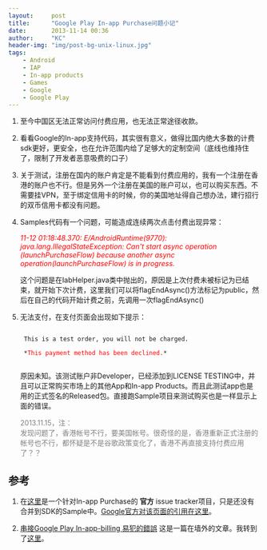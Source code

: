 ```yaml
---
layout:     post
title:      "Google Play In-app Purchase问题小记"
date:       2013-11-14 00:36
author:     "KC"
header-img: "img/post-bg-unix-linux.jpg"
tags:
    - Android
    - IAP
    - In-app products
    - Games
    - Google
    - Google Play
---
```


1. 至今中国区无法正常访问付费应用，也无法正常途径收款。

2. 看看Google的In-app支持代码，其实很有意义，做得比国内绝大多数的计费sdk更好，更安全，也在允许范围内给了足够大的定制空间（底线也维持住了，限制了开发者恶意吸费的口子）

3. 关于测试，注册在国内的账户肯定是不能看到付费应用的，我有一个注册在香港的账户也不行。但是另外一个注册在美国的账户可以，也可以购买东西。不需要挂VPN，至于绑定信用卡的时候，你的美国地址得自己想办法，建行招行的双币信用卡都没有问题。

4. Samples代码有一个问题，可能造成连续两次点击付费出现异常：

	*<font color="red">11-12 01:18:48.370: E/AndroidRuntime(9770): java.lang.IllegalStateException: Can't start async operation (launchPurchaseFlow) because another async operation(launchPurchaseFlow) is in progress.</font>*

	这个问题是在IabHelper.java类中抛出的，原因是上次付费未被标记为已结束，就开始下次计费，这里我们可以将flagEndAsync()方法标记为public，然后在自己的代码开始计费之前，先调用一次flagEndAsync()

5. 无法支付，在支付页面会出现如下提示：

	<code>
	This is a test order, you will not be charged.</br>
	*<font color="red">This payment method has been declined.</font>*
	</code>
 
	原因未知。该测试账户非Developer，已经添加到LICENSE TESTING中，并且可以正常购买市场上的其他App和In-app Products。而且此测试app也是用的正式签名的Released包。直接跑Sample项目来测试购买也是一样显示上面的错误。

	<font color="grey">
	2013.11.15，注：<br/>
	发现问题了，香港帐号不行，要美国帐号。很奇怪的是，香港重新正式注册的帐号也不行，都怀疑是不是谷歌政策变化了，香港不再直接支持付费应用了？？
	</font>

## 参考

1. 在[这里](https://code.google.com/p/marketbilling/)是一个针对In-app Purchase的 **官方** issue tracker项目，只是还没有合并到SDK的Sample中。[Google官方对该页面的引用在这里](https://developer.android.com/google/play/billing/billing_admin.html#billing-support)。

2. [串接Google Play In-app-billing 易犯的錯誤](http://lp43.blogspot.tw/2012/04/google-play-in-app-billing.html) 这是一篇在墙外的文章。我转到了[这里](http://kchu.me/2013/11/14/%E4%B8%B2%E6%8E%A5-Google-Play-In-app-billing%E6%98%93%E7%8A%AF%E7%9A%84%E9%8C%AF%E8%AA%A4/)。